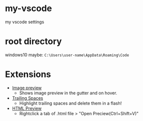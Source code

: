 # my-vscode
my vscode settings

# root directory
windows10 maybe: `C:\Users\user-name\AppData\Roaming\Code`

# Extensions

* [Image preview](https://marketplace.visualstudio.com/items?itemName=kisstkondoros.vscode-gutter-preview)
  - Shows image preview in the gutter and on hover.
* [Trailing Spaces](https://marketplace.visualstudio.com/items?itemName=shardulm94.trailing-spaces)
  - Highlight trailing spaces and delete them in a flash!
* [HTML Preview](https://marketplace.visualstudio.com/items?itemName=tht13.html-preview-vscode)
  - Rightclick a tab of .html file > "Open Preciew(Ctrl+Shift+V)"
